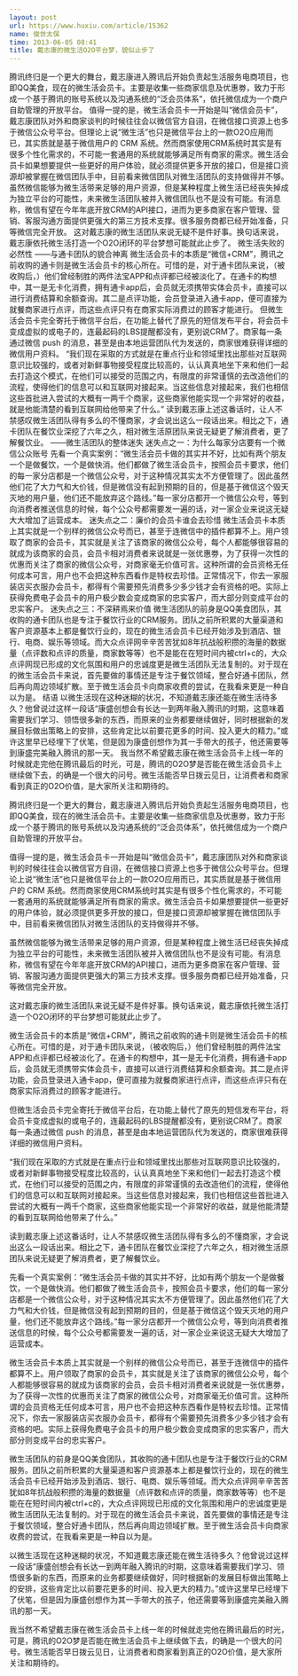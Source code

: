 ```yaml
---
layout: post
url: https://www.huxiu.com/article/15362
name: 俊世太保
time: 2013-06-05 08:41
title: 戴志康的微生活O2O平台梦，貌似止步了
---
```

腾讯终归是一个更大的舞台，戴志康进入腾讯后开始负责起生活服务电商项目，也即QQ美食，现在的微生活会员卡。主要是收集一些商家信息及优惠劵，致力于形成一个基于腾讯的账号系统以及沟通系统的“泛会员体系”，依托微信成为一个商户自助管理的开放平台。 值得一提的是，微生活会员卡一开始是叫“微信会员卡”，戴志康团队对外和商家谈判的时候往往会以微信官方自诩，在微信接口资源上也多于微信公众号平台。但理论上说“微生活”也只是微信平台上的一款O2O应用而已，其实质就是基于微信用户的 CRM 系统。然而商家使用CRM系统时其实是有很多个性化需求的，不可能一套通用的系统就能够满足所有商家的需求。微生活会员卡如果想要提供一些更好的用户体验，就必须提供更多开放的接口，但是接口资源却被掌握在微信团队手中，目前看来微信团队对微生活团队的支持做得并不够。 虽然微信能够为微生活带来足够的用户资源，但是某种程度上微生活已经丧失掉成为独立平台的可能性，未来微生活团队被并入微信团队也不是没有可能。有消息称，微信有望在今年年底开放CRM的API接口，进而为更多商家在客户管理、营销、客服沟通方面提供更强大的第三方技术支撑。很多服务商都已经开始准备，只等微信完全开放。 这对戴志康的微生活团队来说无疑不是件好事。换句话来说，戴志康依托微生活打造一个O2O闭环的平台梦想可能就此止步了。 微生活失败的必然性 ——与通卡团队的貌合神离 微生活会员卡的本质是“微信+CRM”，腾讯之前收购的通卡则是微生活会员卡的核心所在。可惜的是，对于通卡团队来说，（被收购后，）他们曾经制胜的两件法宝APP和点评都已经被淡化了。在通卡的构想中，其一是无卡化消费，拥有通卡app后，会员就无须携带实体会员卡，直接可以进行消费结算和余额查询。其二是点评功能，会员登录进入通卡app，便可直接为就餐商家进行点评，而这些点评只有在商家实际消费过的顾客才能进行。 但微生活会员卡完全寄托于微信平台后，在功能上替代了原先的短信发布平台，将会员卡变成虚拟的或电子的，连最起码的LBS提醒都没有，更别说CRM了。商家每一条通过微信 push 的消息，甚至是由本地运营团队代为发送的，商家很难获得详细的微信用户资料。 “我们现在采取的方式就是在重点行业和领域里找出那些对互联网意识比较强的，或者对新鲜事物接受程度比较高的，认认真真地坐下来和他们一起去打造这个模式，在他们可以接受的范围之内，有限度的非常谨慎的去改造他们的流程，使得他们的信息可以和互联网对接起来。当这些信息对接起来，我们也相信这些首批进入尝试的大概有一两千个商家，这些商家他能实现一个非常好的收益，就是他能清楚的看到互联网给他带来了什么。” 读到戴志康上述这番话时，让人不禁感叹微生活团队得有多么的不懂商家，才会说出这么一段话出来。相比之下，通卡团队在餐饮业深挖了六年之久，相对微生活原团队来说无疑更了解消费者，更了解餐饮业。 ——微生活团队的整体迷失 迷失点之一：为什么每家分店要有一个微信公众账号 先看一个真实案例：“微生活会员卡做的其实并不好，比如有两个朋友一个是做餐饮，一个是做快消。他们都做了微生活会员卡，按照会员卡要求，他们的每一家分店都是一个微信公众号，对于这种情况其实太不方便管理了。因此虽然他们花了大力气和大价钱，但是微信没有起到预期的目的，但是基于微信这个毁天灭地的用户量，他们还不能放弃这个路线。”每一家分店都开一个微信公众号，等到向消费者推送信息的时候，每个公众号都需要发一遍的话，对一家企业来说这无疑大大增加了运营成本。 迷失点之二：廉价的会员卡谁会去珍惜 微生活会员卡本质上其实就是一个别样的微信公众号而已，甚至于连微信中的插件都算不上。用户领取了商家的会员卡，其实就是关注了该商家的微信公众号，每个人都能够很容易的就成为该商家的会员，会员卡相对消费者来说就是一张优惠劵，为了获得一次性的优惠而关注了商家的微信公众号，对商家毫无价值可言。这种所谓的会员资格无任何成本可言，用户也不会把这种东西看作是特权去珍惜。正常情况下，你去一家服装店买衣服办会员卡，都得有个需要预先消费多少多少钱才会有资格的吧。实际上获得免费电子会员卡的用户极少数会变成商家的忠实客户，而大部分则变成平台的忠实客户。 迷失点之三：不深耕焉来价值 微生活团队的前身是QQ美食团队，其收购的通卡团队也是专注于餐饮行业的CRM服务。团队之前所积累的大量渠道和客户资源基本上都是餐饮行业的，现在的微生活会员卡已经开始涉及到酒店、银行、电商、娱乐等领域。而大众点评网辛辛苦苦犹如8年抗战般积攒的海量的数据量（点评数和点评的质量，商家数等等）也不是能在在短时间内被ctrl+c的，大众点评网现已形成的文化氛围和用户的忠诚度更是微生活团队无法复制的。对于现在的微生活会员卡来说，首先要做的事情还是专注于餐饮领域，整合好通卡团队，然后再向周边领域扩散。至于微生活会员卡向商家收费的尝试，在我看来更是一种自以为是。 结语 以微生活现在这种迷糊的状况，不知道戴志康还能在微生活待多久？他曾说过这样一段话“康盛创想会有长达一到两年融入腾讯的时期，这意味着需要我们学习、领悟很多新的东西，而原来的业务都要继续做好，同时根据新的发展目标做出策略上的安排，这些肯定比以前要花更多的时间、投入更大的精力。”或许这里早已经埋下了伏笔，但是因为康盛创想作为其一手带大的孩子，他还需要等到康盛完美融入腾讯的那一天。 我当然不希望戴志康在微生活会员卡上线一年的时候就走完他在腾讯最后的时光，可是，腾讯的O2O梦是否能在微生活会员卡上继续做下去，的确是一个很大的问号。微生活能否早日拨云见日，让消费者和商家看到真正的O2O价值，是大家所关注和期待的。

腾讯终归是一个更大的舞台，戴志康进入腾讯后开始负责起生活服务电商项目，也即QQ美食，现在的微生活会员卡。主要是收集一些商家信息及优惠劵，致力于形成一个基于腾讯的账号系统以及沟通系统的“泛会员体系”，依托微信成为一个商户自助管理的开放平台。

值得一提的是，微生活会员卡一开始是叫“微信会员卡”，戴志康团队对外和商家谈判的时候往往会以微信官方自诩，在微信接口资源上也多于微信公众号平台。但理论上说“微生活”也只是微信平台上的一款O2O应用而已，其实质就是基于微信用户的 CRM 系统。然而商家使用CRM系统时其实是有很多个性化需求的，不可能一套通用的系统就能够满足所有商家的需求。微生活会员卡如果想要提供一些更好的用户体验，就必须提供更多开放的接口，但是接口资源却被掌握在微信团队手中，目前看来微信团队对微生活团队的支持做得并不够。

虽然微信能够为微生活带来足够的用户资源，但是某种程度上微生活已经丧失掉成为独立平台的可能性，未来微生活团队被并入微信团队也不是没有可能。有消息称，微信有望在今年年底开放CRM的API接口，进而为更多商家在客户管理、营销、客服沟通方面提供更强大的第三方技术支撑。很多服务商都已经开始准备，只等微信完全开放。

这对戴志康的微生活团队来说无疑不是件好事。换句话来说，戴志康依托微生活打造一个O2O闭环的平台梦想可能就此止步了。

微生活会员卡的本质是“微信+CRM”，腾讯之前收购的通卡则是微生活会员卡的核心所在。可惜的是，对于通卡团队来说，（被收购后，）他们曾经制胜的两件法宝APP和点评都已经被淡化了。在通卡的构想中，其一是无卡化消费，拥有通卡app后，会员就无须携带实体会员卡，直接可以进行消费结算和余额查询。其二是点评功能，会员登录进入通卡app，便可直接为就餐商家进行点评，而这些点评只有在商家实际消费过的顾客才能进行。

但微生活会员卡完全寄托于微信平台后，在功能上替代了原先的短信发布平台，将会员卡变成虚拟的或电子的，连最起码的LBS提醒都没有，更别说CRM了。商家每一条通过微信 push 的消息，甚至是由本地运营团队代为发送的，商家很难获得详细的微信用户资料。

“我们现在采取的方式就是在重点行业和领域里找出那些对互联网意识比较强的，或者对新鲜事物接受程度比较高的，认认真真地坐下来和他们一起去打造这个模式，在他们可以接受的范围之内，有限度的非常谨慎的去改造他们的流程，使得他们的信息可以和互联网对接起来。当这些信息对接起来，我们也相信这些首批进入尝试的大概有一两千个商家，这些商家他能实现一个非常好的收益，就是他能清楚的看到互联网给他带来了什么。”

读到戴志康上述这番话时，让人不禁感叹微生活团队得有多么的不懂商家，才会说出这么一段话出来。相比之下，通卡团队在餐饮业深挖了六年之久，相对微生活原团队来说无疑更了解消费者，更了解餐饮业。

先看一个真实案例：“微生活会员卡做的其实并不好，比如有两个朋友一个是做餐饮，一个是做快消。他们都做了微生活会员卡，按照会员卡要求，他们的每一家分店都是一个微信公众号，对于这种情况其实太不方便管理了。因此虽然他们花了大力气和大价钱，但是微信没有起到预期的目的，但是基于微信这个毁天灭地的用户量，他们还不能放弃这个路线。”每一家分店都开一个微信公众号，等到向消费者推送信息的时候，每个公众号都需要发一遍的话，对一家企业来说这无疑大大增加了运营成本。

微生活会员卡本质上其实就是一个别样的微信公众号而已，甚至于连微信中的插件都算不上。用户领取了商家的会员卡，其实就是关注了该商家的微信公众号，每个人都能够很容易的就成为该商家的会员，会员卡相对消费者来说就是一张优惠劵，为了获得一次性的优惠而关注了商家的微信公众号，对商家毫无价值可言。这种所谓的会员资格无任何成本可言，用户也不会把这种东西看作是特权去珍惜。正常情况下，你去一家服装店买衣服办会员卡，都得有个需要预先消费多少多少钱才会有资格的吧。实际上获得免费电子会员卡的用户极少数会变成商家的忠实客户，而大部分则变成平台的忠实客户。

微生活团队的前身是QQ美食团队，其收购的通卡团队也是专注于餐饮行业的CRM服务。团队之前所积累的大量渠道和客户资源基本上都是餐饮行业的，现在的微生活会员卡已经开始涉及到酒店、银行、电商、娱乐等领域。而大众点评网辛辛苦苦犹如8年抗战般积攒的海量的数据量（点评数和点评的质量，商家数等等）也不是能在在短时间内被ctrl+c的，大众点评网现已形成的文化氛围和用户的忠诚度更是微生活团队无法复制的。对于现在的微生活会员卡来说，首先要做的事情还是专注于餐饮领域，整合好通卡团队，然后再向周边领域扩散。至于微生活会员卡向商家收费的尝试，在我看来更是一种自以为是。

以微生活现在这种迷糊的状况，不知道戴志康还能在微生活待多久？他曾说过这样一段话“康盛创想会有长达一到两年融入腾讯的时期，这意味着需要我们学习、领悟很多新的东西，而原来的业务都要继续做好，同时根据新的发展目标做出策略上的安排，这些肯定比以前要花更多的时间、投入更大的精力。”或许这里早已经埋下了伏笔，但是因为康盛创想作为其一手带大的孩子，他还需要等到康盛完美融入腾讯的那一天。

我当然不希望戴志康在微生活会员卡上线一年的时候就走完他在腾讯最后的时光，可是，腾讯的O2O梦是否能在微生活会员卡上继续做下去，的确是一个很大的问号。微生活能否早日拨云见日，让消费者和商家看到真正的O2O价值，是大家所关注和期待的。

